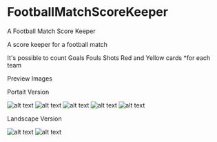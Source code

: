 # FootballMatchScoreKeeper
A Football Match Score Keeper

A score keeper for a football match

It's possible to count
Goals
Fouls
Shots
Red and Yellow cards
*for each team

Preview Images


Portait Version

![alt text](https://raw.githubusercontent.com/whybandre/FootballMatchScoreKeeper/master/Preview/Score%20Keeper%20-%20Portrait%201.png)
![alt text](https://raw.githubusercontent.com/whybandre/FootballMatchScoreKeeper/master/Preview/Score%20Keeper%20-%20Portrait%202.png)
![alt text](https://raw.githubusercontent.com/whybandre/FootballMatchScoreKeeper/master/Preview/Score%20Keeper%20-%20Portrait%203.png)
![alt text](https://raw.githubusercontent.com/whybandre/FootballMatchScoreKeeper/master/Preview/Score%20Keeper%20-%20Portrait%204.png)
![alt text](https://raw.githubusercontent.com/whybandre/FootballMatchScoreKeeper/master/Preview/Score%20Keeper%20-%20Portrait%205.png)

Landscape Version

![alt text](https://raw.githubusercontent.com/whybandre/FootballMatchScoreKeeper/master/Preview/Score%20Keeper%20Landscape%20-1.png)
![alt text](https://raw.githubusercontent.com/whybandre/FootballMatchScoreKeeper/master/Preview/Score%20Keeper%20Landscape%20-2.png)
